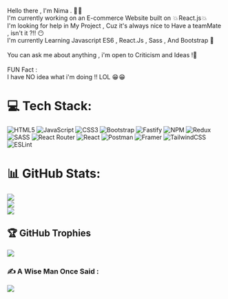 
 Hello there , I'm Nima . 🥰 🥰 
<br/>
I'm currently working on an E-commerce Website built on  💥 React.js 💥  <br>I'm looking for help in My Project , Cuz it's always nice to Have a teamMate , isn't it ?!! 😶  <br>I'm currently Learning Javascript ES6 , React.Js , Sass , And Bootstrap 🥰<br><br>You can ask me about anything , i'm open to Criticism and Ideas !🥰 <br><br>FUN Fact : <br>I have NO idea what i'm doing !! LOL 😁 😁


# 💻 Tech Stack:
![HTML5](https://img.shields.io/badge/html5-%23E34F26.svg?style=flat&logo=html5&logoColor=white) ![JavaScript](https://img.shields.io/badge/javascript-%23323330.svg?style=flat&logo=javascript&logoColor=%23F7DF1E) ![CSS3](https://img.shields.io/badge/css3-%231572B6.svg?style=flat&logo=css3&logoColor=white) ![Bootstrap](https://img.shields.io/badge/bootstrap-%23563D7C.svg?style=flat&logo=bootstrap&logoColor=white) ![Fastify](https://img.shields.io/badge/fastify-%23000000.svg?style=flat&logo=fastify&logoColor=white) ![NPM](https://img.shields.io/badge/NPM-%23000000.svg?style=flat&logo=npm&logoColor=white) ![Redux](https://img.shields.io/badge/redux-%23593d88.svg?style=flat&logo=redux&logoColor=white) ![SASS](https://img.shields.io/badge/SASS-hotpink.svg?style=flat&logo=SASS&logoColor=white) ![React Router](https://img.shields.io/badge/React_Router-CA4245?style=flat&logo=react-router&logoColor=white) ![React](https://img.shields.io/badge/react-%2320232a.svg?style=flat&logo=react&logoColor=%2361DAFB) ![Postman](https://img.shields.io/badge/Postman-FF6C37?style=flat&logo=postman&logoColor=white)
![Framer](https://img.shields.io/badge/Framer-black?style=for-the-badge&logo=framer&logoColor=blue) ![TailwindCSS](https://img.shields.io/badge/tailwindcss-%2338B2AC.svg?style=for-the-badge&logo=tailwind-css&logoColor=white) ![ESLint](https://img.shields.io/badge/ESLint-4B3263?style=for-the-badge&logo=eslint&logoColor=white)
# 📊 GitHub Stats:
![](https://github-readme-stats.vercel.app/api?username=Nima-Moradi1&theme=dark&hide_border=false&include_all_commits=false&count_private=false)<br/>
![](https://github-readme-streak-stats.herokuapp.com/?user=Nima-Moradi1&theme=dark&hide_border=false)<br/>
![](https://github-readme-stats.vercel.app/api/top-langs/?username=Nima-Moradi1&theme=dark&hide_border=false&include_all_commits=false&count_private=false&layout=compact)

## 🏆 GitHub Trophies
![](https://github-profile-trophy.vercel.app/?username=Nima-Moradi1&theme=radical&no-frame=false&no-bg=true&margin-w=4)

### ✍️ A Wise Man Once Said : 
![](https://quotes-github-readme.vercel.app/api?type=horizontal&theme=radical)


<!-- Proudly created with GPRM ( https://gprm.itsvg.in ) -->
